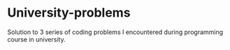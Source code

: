 # University-problems
Solution to 3 series of coding problems I encountered during programming course in university.
